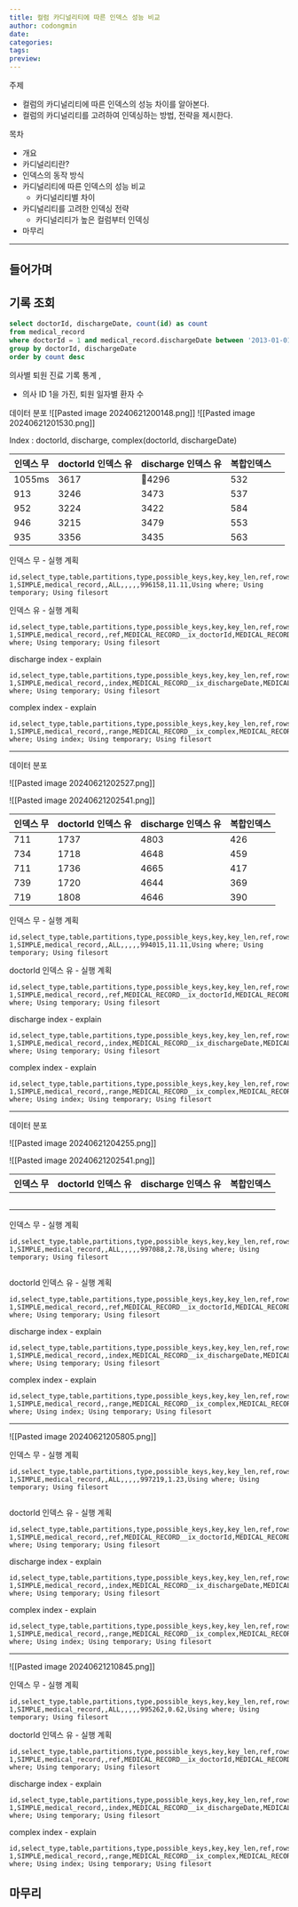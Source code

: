 ```yaml
---
title: 컬럼 카디널리티에 따른 인덱스 성능 비교
author: codongmin
date: 
categories: 
tags: 
preview:
---
```


  
주제 
- 컬럼의 카디널리티에 따른 인덱스의 성능 차이를 알아본다.
- 컬럼의 카디널리티를 고려하여 인덱싱하는 방법, 전략을 제시한다.

목차
- 개요
- 카디널리티란?
- 인덱스의 동작 방식
- 카디널리티에 따른 인덱스의 성능 비교
	- 카디널리티별 차이
- 카디널리티를 고려한 인덱싱 전략
    - 카디널리티가 높은 컬럼부터 인덱싱    
- 마무리
- ---

## 들어가며


## 기록 조회 

```sql
select doctorId, dischargeDate, count(id) as count  
from medical_record
where doctorId = 1 and medical_record.dischargeDate between '2013-01-01' and '2023-12-31'  
group by doctorId, dischargeDate  
order by count desc
```

의사별 퇴원 진료 기록 통계 , 
- 의사 ID 1을 가진, 퇴원 일자별 환자 수

데이터 분포
![[Pasted image 20240621200148.png]]
![[Pasted image 20240621201530.png]]

Index : doctorId, discharge, complex(doctorId, dischargeDate)

| 인덱스 무  | doctorId 인덱스 유 | discharge 인덱스 유 | 복합인덱스 |     |
| ------ | -------------- | --------------- | ----- | --- |
| 1055ms | 3617           | 4296           | 532   |     |
| 913    | 3246           | 3473            | 537   |     |
| 952    | 3224           | 3422            | 584   |     |
| 946    | 3215           | 3479            | 553   |     |
| 935    | 3356           | 3435            | 563   |     |
인덱스 무 - 실행 계획
```
id,select_type,table,partitions,type,possible_keys,key,key_len,ref,rows,filtered,Extra  
1,SIMPLE,medical_record,,ALL,,,,,996158,11.11,Using where; Using temporary; Using filesort
```

인덱스 유 - 실행 계획
```csv
id,select_type,table,partitions,type,possible_keys,key,key_len,ref,rows,filtered,Extra
1,SIMPLE,medical_record,,ref,MEDICAL_RECORD__ix_doctorId,MEDICAL_RECORD__ix_doctorId,8,const,498079,11.11,Using where; Using temporary; Using filesort

```

discharge index - explain
```csv
id,select_type,table,partitions,type,possible_keys,key,key_len,ref,rows,filtered,Extra
1,SIMPLE,medical_record,,index,MEDICAL_RECORD__ix_dischargeDate,MEDICAL_RECORD__ix_dischargeDate,6,,996158,5,Using where; Using temporary; Using filesort

```

complex index - explain
```csv
id,select_type,table,partitions,type,possible_keys,key,key_len,ref,rows,filtered,Extra
1,SIMPLE,medical_record,,range,MEDICAL_RECORD__ix_complex,MEDICAL_RECORD__ix_complex,14,,498079,100,Using where; Using index; Using temporary; Using filesort

```

--- 
데이터 분포

![[Pasted image 20240621202527.png]]

![[Pasted image 20240621202541.png]]



| 인덱스 무 | doctorId 인덱스 유 | discharge 인덱스 유 | 복합인덱스 |
| ----- | -------------- | --------------- | ----- |
| 711   | 1737           | 4803            | 426   |
| 734   | 1718           | 4648            | 459   |
| 711   | 1736           | 4665            | 417   |
| 739   | 1720           | 4644            | 369   |
| 719   | 1808           | 4646            | 390   |
인덱스 무 - 실행 계획
```
id,select_type,table,partitions,type,possible_keys,key,key_len,ref,rows,filtered,Extra
1,SIMPLE,medical_record,,ALL,,,,,994015,11.11,Using where; Using temporary; Using filesort

```

doctorId 인덱스 유 - 실행 계획
```csv
id,select_type,table,partitions,type,possible_keys,key,key_len,ref,rows,filtered,Extra
1,SIMPLE,medical_record,,ref,MEDICAL_RECORD__ix_doctorId,MEDICAL_RECORD__ix_doctorId,8,const,497007,11.11,Using where; Using temporary; Using filesort
```

discharge index - explain
```csv
id,select_type,table,partitions,type,possible_keys,key,key_len,ref,rows,filtered,Extra
1,SIMPLE,medical_record,,index,MEDICAL_RECORD__ix_dischargeDate,MEDICAL_RECORD__ix_dischargeDate,6,,994015,5,Using where; Using temporary; Using filesort

```

complex index - explain
```csv
id,select_type,table,partitions,type,possible_keys,key,key_len,ref,rows,filtered,Extra
1,SIMPLE,medical_record,,range,MEDICAL_RECORD__ix_complex,MEDICAL_RECORD__ix_complex,14,,497007,100,Using where; Using index; Using temporary; Using filesort

```

---
데이터 분포

![[Pasted image 20240621204255.png]]

![[Pasted image 20240621202541.png]]



| 인덱스 무 | doctorId 인덱스 유 | discharge 인덱스 유 | 복합인덱스 |
| ----- | -------------- | --------------- | ----- |
|       |                |                 |       |
|       |                |                 |       |
|       |                |                 |       |
|       |                |                 |       |
|       |                |                 |       |
인덱스 무 - 실행 계획
```
id,select_type,table,partitions,type,possible_keys,key,key_len,ref,rows,filtered,Extra
1,SIMPLE,medical_record,,ALL,,,,,997088,2.78,Using where; Using temporary; Using filesort


```

doctorId 인덱스 유 - 실행 계획
```csv
id,select_type,table,partitions,type,possible_keys,key,key_len,ref,rows,filtered,Extra
1,SIMPLE,medical_record,,ref,MEDICAL_RECORD__ix_doctorId,MEDICAL_RECORD__ix_doctorId,8,const,432844,11.11,Using where; Using temporary; Using filesort

```

discharge index - explain
```csv
id,select_type,table,partitions,type,possible_keys,key,key_len,ref,rows,filtered,Extra
1,SIMPLE,medical_record,,index,MEDICAL_RECORD__ix_dischargeDate,MEDICAL_RECORD__ix_dischargeDate,6,,997088,5,Using where; Using temporary; Using filesort

```

complex index - explain
```csv
id,select_type,table,partitions,type,possible_keys,key,key_len,ref,rows,filtered,Extra
1,SIMPLE,medical_record,,range,MEDICAL_RECORD__ix_complex,MEDICAL_RECORD__ix_complex,14,,234172,100,Using where; Using index; Using temporary; Using filesort
```

---
![[Pasted image 20240621205805.png]]


인덱스 무 - 실행 계획
```
id,select_type,table,partitions,type,possible_keys,key,key_len,ref,rows,filtered,Extra
1,SIMPLE,medical_record,,ALL,,,,,997219,1.23,Using where; Using temporary; Using filesort


```

doctorId 인덱스 유 - 실행 계획
```csv
id,select_type,table,partitions,type,possible_keys,key,key_len,ref,rows,filtered,Extra
1,SIMPLE,medical_record,,ref,MEDICAL_RECORD__ix_doctorId,MEDICAL_RECORD__ix_doctorId,8,const,206690,11.11,Using where; Using temporary; Using filesort
```

discharge index - explain
```csv
id,select_type,table,partitions,type,possible_keys,key,key_len,ref,rows,filtered,Extra
1,SIMPLE,medical_record,,index,MEDICAL_RECORD__ix_dischargeDate,MEDICAL_RECORD__ix_dischargeDate,6,,997219,5,Using where; Using temporary; Using filesort

```

complex index - explain
```csv
id,select_type,table,partitions,type,possible_keys,key,key_len,ref,rows,filtered,Extra
1,SIMPLE,medical_record,,range,MEDICAL_RECORD__ix_complex,MEDICAL_RECORD__ix_complex,14,,112332,100,Using where; Using index; Using temporary; Using filesort

```

---

![[Pasted image 20240621210845.png]]


인덱스 무 - 실행 계획
```
id,select_type,table,partitions,type,possible_keys,key,key_len,ref,rows,filtered,Extra
1,SIMPLE,medical_record,,ALL,,,,,995262,0.62,Using where; Using temporary; Using filesort
```

doctorId 인덱스 유 - 실행 계획
```csv
id,select_type,table,partitions,type,possible_keys,key,key_len,ref,rows,filtered,Extra
1,SIMPLE,medical_record,,ref,MEDICAL_RECORD__ix_doctorId,MEDICAL_RECORD__ix_doctorId,8,const,100346,11.11,Using where; Using temporary; Using filesort

```

discharge index - explain
```csv
id,select_type,table,partitions,type,possible_keys,key,key_len,ref,rows,filtered,Extra
1,SIMPLE,medical_record,,index,MEDICAL_RECORD__ix_dischargeDate,MEDICAL_RECORD__ix_dischargeDate,6,,995262,5,Using where; Using temporary; Using filesort

```

complex index - explain
```csv
id,select_type,table,partitions,type,possible_keys,key,key_len,ref,rows,filtered,Extra
1,SIMPLE,medical_record,,range,MEDICAL_RECORD__ix_complex,MEDICAL_RECORD__ix_complex,14,,50396,100,Using where; Using index; Using temporary; Using filesort
```

## 마무리